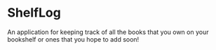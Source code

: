 # ShelfLog
An application for keeping track of all the books that you own on your bookshelf or ones that you hope to add soon!
